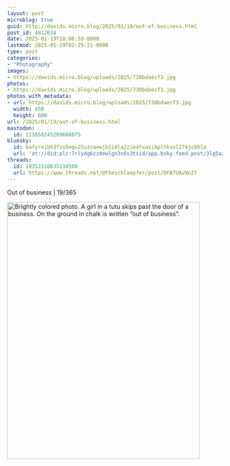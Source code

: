 ```yaml
---
layout: post
microblog: true
guid: http://davids.micro.blog/2025/01/19/out-of-business.html
post_id: 4812634
date: 2025-01-19T18:08:58-0800
lastmod: 2025-01-29T02:29:21-0800
type: post
categories:
- "Photography"
images:
- https://davids.micro.blog/uploads/2025/738bdaecf3.jpg
photos:
- https://davids.micro.blog/uploads/2025/738bdaecf3.jpg
photos_with_metadata:
- url: https://davids.micro.blog/uploads/2025/738bdaecf3.jpg
  width: 450
  height: 600
url: /2025/01/19/out-of-business.html
mastodon:
  id: 113858245209608075
bluesky:
  id: bafyreibh3fss5ngu25uzcaewjb2i4la2zie4fxaxikpltkvol274jc6hla
  url: 'at://did:plc:7rlydg6zzdewlgn3s6s3txid/app.bsky.feed.post/3lg5azj7mrr2g'
threads:
  id: 18352310635134500
  url: https://www.threads.net/@theschlaepfer/post/DFB7UAvNnZt
---
```

Out of business | 19/365

<img src="/uploads/2025/738bdaecf3.jpg" width="450" height="600" alt="Brightly colored photo. A girl in a tutu skips past the door of a business. On the ground in chalk is written “out of business”.">
